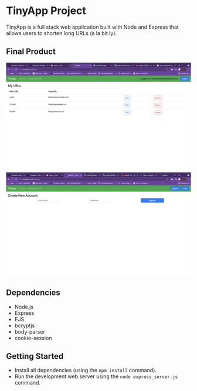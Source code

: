 # TinyApp Project

TinyApp is a full stack web application built with Node and Express that allows users to shorten long URLs (à la bit.ly).

## Final Product

!["Screen Shot My URLs page"](https://github.com/yq4103/tinyapp/blob/master/docs/My_URLs_page.png?raw=true)

!["Screen Shot Register page"](https://github.com/yq4103/tinyapp/blob/master/docs/Register_page.png?raw=true)


## Dependencies

- Node.js
- Express
- EJS
- bcryptjs
- body-parser
- cookie-session

## Getting Started

- Install all dependencies (using the `npm install` command).
- Run the development web server using the `node express_server.js` command.